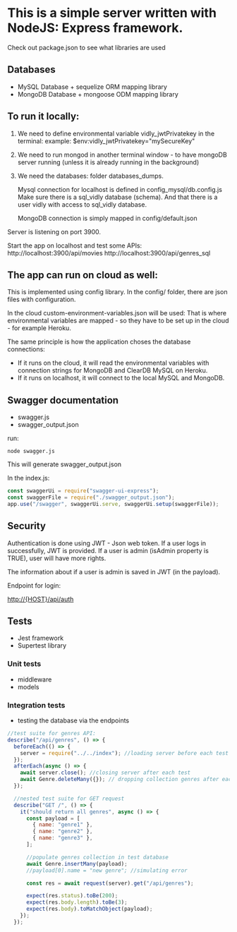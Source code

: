 # This is a simple server written with NodeJS: Express framework.

Check out package.json to see what libraries are used

## Databases

- MySQL Database + sequelize ORM mapping library
- MongoDB Database + mongoose ODM mapping library

## To run it locally:

1. We need to define environmental variable vidly_jwtPrivatekey in the terminal: example:
   $env:vidly_jwtPrivatekey="mySecureKey"

2. We need to run mongod in another terminal window - to have mongoDB server running (unless it is already running in the background)

3. We need the databases: folder databases_dumps.
   
   Mysql connection for localhost is defined in config_mysql/db.config.js
   Make sure there is a sql_vidly database (schema). And that there is a user vidly with access to sql_vidly database.
   
   MongoDB connection is simply mapped in config/default.json

Server is listening on port 3900.

Start the app on localhost and test some APIs:
http://localhost:3900/api/movies
http://localhost:3900/api/genres_sql

## The app can run on cloud as well:

This is implemented using config library. In the config/ folder, there are json files with configuration.

In the cloud custom-environment-variables.json will be used:
That is where environmental variables are mapped - so they have to be set up in the cloud - for example Heroku.

The same principle is how the application choses the database connections:
- If it runs on the cloud, it will read the environmental variables with connection strings for MongoDB and ClearDB MySQL on Heroku.
- If it runs on localhost, it will connect to the local MySQL and MongoDB.

## Swagger documentation

- swagger.js
- swagger_output.json

run:
```
node swagger.js
```

This will generate swagger_output.json

In the index.js:

```javascript
const swaggerUi = require("swagger-ui-express");
const swaggerFile = require("./swagger_output.json");
app.use("/swagger", swaggerUi.serve, swaggerUi.setup(swaggerFile));
```

## Security

Authentication is done using JWT - Json web token. If a user logs in successfully, JWT is provided. If a user is admin (isAdmin property is TRUE), user will have more rights. 

The information about if a user is admin is saved in JWT (in the payload).

Endpoint for login:

<http://{HOST}/api/auth>

## Tests

- Jest framework
- Supertest library

### Unit tests
- middleware
- models

### Integration tests
- testing the database via the endpoints

```javascript
//test suite for genres API:
describe("/api/genres", () => {
  beforeEach(() => {
    server = require("../../index"); //loading server before each test
  });
  afterEach(async () => {
    await server.close(); //closing server after each test
    await Genre.deleteMany({}); // dropping collection genres after each test
  });

  //nested test suite for GET request
  describe("GET /", () => {
    it("should return all genres", async () => {
      const payload = [
        { name: "genre1" },
        { name: "genre2" },
        { name: "genre3" },
      ];

      //populate genres collection in test database
      await Genre.insertMany(payload);
      //payload[0].name = "new genre"; //simulating error

      const res = await request(server).get("/api/genres");

      expect(res.status).toBe(200);
      expect(res.body.length).toBe(3);
      expect(res.body).toMatchObject(payload);
    });
  });
```